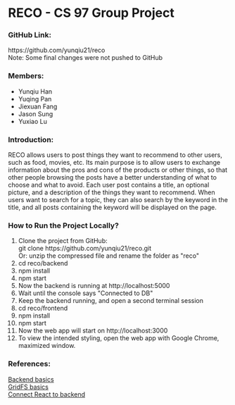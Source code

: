 <h1>RECO - CS 97 Group Project</h1>

<h3>GitHub Link:</h3>
<p>
https://github.com/yunqiu21/reco
<br/>
Note: Some final changes were not pushed to GitHub
</p>

<h3>Members:</h3>
<ul>
  <li>Yunqiu Han</li>
  <li>Yuqing Pan</li>
  <li>Jiexuan Fang</li>
  <li>Jason Sung</li>
  <li>Yuxiao Lu</li>
</ul>

<h3>Introduction:</h3>
<p>
RECO allows users to post things they want to recommend to other users, such as food, movies, etc. 
Its main purpose is to allow users to exchange information about the pros and cons of the products 
or other things, so that other people browsing the posts have a better understanding of what to 
choose and what to avoid. Each user post contains a title, an optional picture, and a description 
of the things they want to recommend. When users want to search for a topic, they can also search 
by the keyword in the title, and all posts containing the keyword will be displayed on the page.
</p>

<h3>How to Run the Project Locally?</h3>
<ol>
  <li>Clone the project from GitHub:
    <br/>git clone https://github.com/yunqiu21/reco.git
    <br/>Or: unzip the compressed file and rename the folder as "reco"
  </li>
  <li>cd reco/backend</li>
  <li>npm install</li>
  <li>npm start</li>
  <li>Now the backend is running at http://localhost:5000</li>
  <li>Wait until the console says "Connected to DB"</li>
  <li>Keep the backend running, and open a second terminal session</li>
  <li>cd reco/frontend</li>
  <li>npm install</li>
  <li>npm start</li>
  <li>Now the web app will start on http://localhost:3000</li>
  <li>To view the intended styling, open the web app with Google Chrome, maximized window.</li>
</ol>

<h3>References:</h3>
<a href="https://www.youtube.com/watch?v=vjf774RKrLc">Backend basics</a><br/>
<a href="https://www.youtube.com/watch?v=3f5Q9wDePzY&t=2713s">GridFS basics</a><br/>
<a href="https://www.youtube.com/watch?v=kJA9rDX7azM">Connect React to backend</a>
